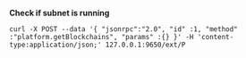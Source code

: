 **Check if subnet is running**

`curl -X POST --data '{ "jsonrpc":"2.0", "id" :1, "method" :"platform.getBlockchains", "params" :{} }' -H 'content-type:application/json;' 127.0.0.1:9650/ext/P`
